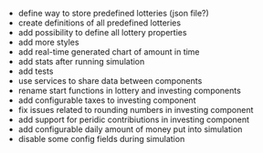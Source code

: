 - define way to store predefined lotteries (json file?)
- create definitions of all predefined lotteries
- add possibility to define all lottery properties
- add more styles
- add real-time generated chart of amount in time
- add stats after running simulation
- add tests
- use services to share data between components
- rename start functions in lottery and investing components
- add configurable taxes to investing component
- fix issues related to rounding numbers in investing component
- add support for peridic contribiutions in investing component
- add configurable daily amount of money put into simulation
- disable some config fields during simulation
